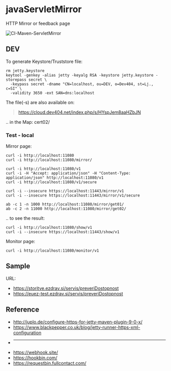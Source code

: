 # javaServletMirror
HTTP Mirror or feedback page

![CI-Maven-ServletMirror](https://github.com/bostjans/javaServletMirror/workflows/CI-Maven-ServletMirror/badge.svg)

## DEV

To generate Keystore/Truststore file:
```
rm jetty.keystore
keytool -genkey -alias jetty -keyalg RSA -keystore jetty.keystore -storepass secret \
  -keypass secret -dname "CN=localhost, ou=DEV, o=Dev404, st=Lj., c=SI" \
  -validity 3650 -ext SAN=dns:localhost
```

The file(-s) are also available on:
> https://cloud.dev404.net/index.php/s/HYspJem8aaHZbJN

.. in the Map: cert02/


### Test - local

Mirror page:
```
curl -i http://localhost:11080
curl -i http://localhost:11080/mirror/
```
```
curl -i http://localhost:11080/v1
curl -i -H "Accept: application/json" -H "Content-Type: application/json" http://localhost:11080/v1
curl -i http://localhost:11080/v1/secure

curl -i --insecure https://localhost:11443/mirror/v1
curl -i --insecure https://localhost:11443/mirror/v1/secure
```
```
ab -c 1 -n 1000 http://localhost:11080/mirror/get01/
ab -c 2 -n 11000 http://localhost:11080/mirror/get02/
```

.. to see the result:
```
curl -i http://localhost:11080/show/v1
curl -i --insecure https://localhost:11443/show/v1
```


Monitor page:
```
curl -i http://localhost:11080/monitor/v1
```


## Sample

URL:
* https://storitve.ezdrav.si/servis/preveriDostopnost
* https://euez-test.ezdrav.si/servis/preveriDostopnost


## Reference

* http://juplo.de/configure-https-for-jetty-maven-plugin-9-0-x/
* https://www.blackpepper.co.uk/blog/jetty-runner-https-xml-configuration
* ----
* https://webhook.site/
* https://hookbin.com/
* https://requestbin.fullcontact.com/
